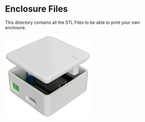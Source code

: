 # Enclosure Files

This directory contains all the STL Files to be able to print your own enclosure.

<img src="../.github/images/enclosure.png" alt="Doorman S3" height="275">